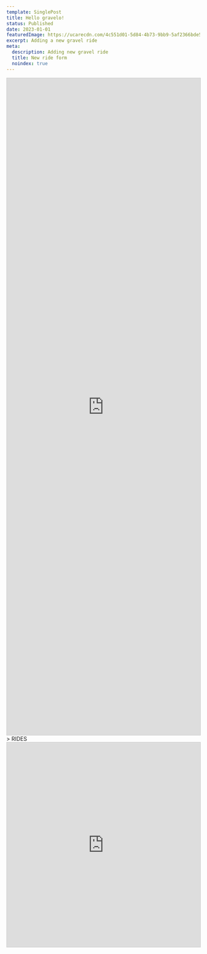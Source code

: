 ```yaml
---
template: SinglePost
title: Hello gravelo!
status: Published
date: 2023-01-01
featuredImage: https://ucarecdn.com/4c551d01-5d84-4b73-9bb9-5af2366bde53/
excerpt: Adding a new gravel ride
meta:
  description: Adding new gravel ride
  title: New ride form
  noindex: true
---
```

<iframe class="airtable-embed airtable-dynamic-height" src="https://airtable.com/embed/shrOW3bc7fmagH0sj?backgroundColor=yellow" frameborder="0" onmousewheel="" width="100%" height="1711" style="background: transparent; border: 1px solid #ccc;"></iframe>> RIDES

<iframe class="airtable-embed" src="https://airtable.com/embed/shr7sZOdTmw0B2SgP?backgroundColor=yellow" frameborder="0" onmousewheel="" width="100%" height="533" style="background: transparent; border: 1px solid #ccc;"></iframe>